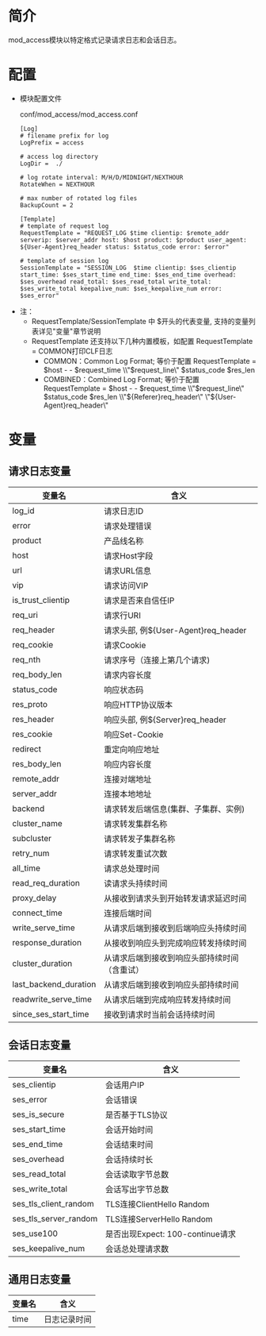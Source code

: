 # 简介 

mod_access模块以特定格式记录请求日志和会话日志。


# 配置

- 模块配置文件

  conf/mod_access/mod_access.conf

  ```
  [Log]
  # filename prefix for log
  LogPrefix = access

  # access log directory
  LogDir =  ./

  # log rotate interval: M/H/D/MIDNIGHT/NEXTHOUR
  RotateWhen = NEXTHOUR

  # max number of rotated log files
  BackupCount = 2

  [Template]
  # template of request log
  RequestTemplate = "REQUEST_LOG $time clientip: $remote_addr serverip: $server_addr host: $host product: $product user_agent: ${User-Agent}req_header status: $status_code error: $error"
  
  # template of session log
  SessionTemplate = "SESSION_LOG  $time clientip: $ses_clientip start_time: $ses_start_time end_time: $ses_end_time overhead: $ses_overhead read_total: $ses_read_total write_total: $ses_write_total keepalive_num: $ses_keepalive_num error: $ses_error"

  ```

 * 注：
    * RequestTemplate/SessionTemplate 中 $开头的代表变量, 支持的变量列表详见"变量"章节说明
    * RequestTemplate 还支持以下几种内置模板，如配置 RequestTemplate = COMMON打印CLF日志
       * COMMON：Common Log Format; 等价于配置 RequestTemplate = $host - - $request_time \\"$request_line\\" $status_code $res_len
       * COMBINED：Combined Log Format; 等价于配置 RequestTemplate = $host - - $request_time \\"$request_line\\" $status_code $res_len \\"${Referer}req_header\\" \\"${User-Agent}req_header\\"


# 变量

## 请求日志变量

| 变量名                | 含义                                        |
| --------------------- | ------------------------------------------- |
| log_id                | 请求日志ID                                  |
| error                 | 请求处理错误                                |
| product               | 产品线名称                                  |
| host                  | 请求Host字段                                |
| url                   | 请求URL信息                                 |
| vip                   | 请求访问VIP                                 |
| is_trust_clientip     | 请求是否来自信任IP                          |
| req_uri               | 请求行URI                                   |
| req_header            | 请求头部, 例${User-Agent}req_header         |
| req_cookie            | 请求Cookie                                  |
| req_nth               | 请求序号（连接上第几个请求)                 |
| req_body_len          | 请求内容长度                                |
| status_code           | 响应状态码                                  |
| res_proto             | 响应HTTP协议版本                            |
| res_header            | 响应头部, 例${Server}req_header             |
| res_cookie            | 响应Set-Cookie                              |
| redirect              | 重定向响应地址                              |
| res_body_len          | 响应内容长度                                |
| remote_addr           | 连接对端地址                                |
| server_addr           | 连接本地地址                                |
| backend               | 请求转发后端信息(集群、子集群、实例)        |
| cluster_name          | 请求转发集群名称                            |
| subcluster            | 请求转发子集群名称                          | 
| retry_num             | 请求转发重试次数                            |
| all_time              | 请求总处理时间                              |
| read_req_duration     | 读请求头持续时间                            |
| proxy_delay           | 从接收到请求头到开始转发请求延迟时间        |
| connect_time          | 连接后端时间                                |
| write_serve_time      | 从请求后端到接收到后端响应头持续时间        |
| response_duration     | 从接收到响应头到完成响应转发持续时间        |
| cluster_duration      | 从请求后端到接收到响应头部持续时间（含重试）|
| last_backend_duration | 从请求后端到接收到响应头部持续时间          |
| readwrite_serve_time  | 从请求后端到完成响应转发持续时间            |
| since_ses_start_time  | 接收到请求时当前会话持续时间                |


## 会话日志变量

| 变量名                | 含义                                        |
| --------------------- | ------------------------------------------- |
| ses_clientip          | 会话用户IP                                  |
| ses_error             | 会话错误                                    |
| ses_is_secure         | 是否基于TLS协议                             |
| ses_start_time        | 会话开始时间                                |
| ses_end_time          | 会话结束时间                                |
| ses_overhead          | 会话持续时长                                |
| ses_read_total        | 会话读取字节总数                            |
| ses_write_total       | 会话写出字节总数                            |
| ses_tls_client_random | TLS连接ClientHello Random                   |
| ses_tls_server_random | TLS连接ServerHello Random                   |
| ses_use100            | 是否出现Expect: 100-continue请求            |
| ses_keepalive_num     | 会话总处理请求数                            |


## 通用日志变量

| 变量名                | 含义                                        |
| --------------------- | ------------------------------------------- |
| time                  | 日志记录时间                                |


